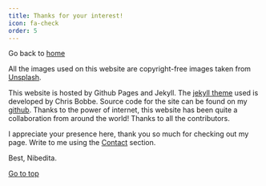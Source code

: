 ```yaml
---
title: Thanks for your interest!
icon: fa-check
order: 5
---
```


Go back to [home](https://dattanibedita.github.io/)

All the images used on this website are copyright-free images taken from <a href="https://unsplash.com//" target="_blank">Unsplash</a>.

This website is hosted by Github Pages and Jekyll. The <a href = "https://github.com/chrisbobbe/jekyll-theme-prologue" target="_blank">jekyll theme</a> used is developed by Chris Bobbe. Source code for the site can be found on my <a href="https://github.com/dattanibedita/dattanibedita.github.io" target="_blank">github</a>. Thanks to the power of internet, this website has been quite a collaboration from around the world! Thanks to all the contributors.

I appreciate your presence here, thank you so much for checking out my page. Write to me using the <a href="https://dattanibedita.github.io/#contact" target="_blank">Contact</a> section.

Best,
Nibedita.

<footer>
  <a href="#intro" class="button scrolly">Go to top</a>
</footer>
